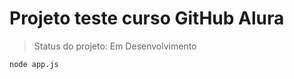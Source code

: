 <h1>Projeto teste curso GitHub Alura</h1>

> Status do projeto: Em Desenvolvimento

```
node app.js
```
